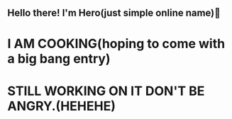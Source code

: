 ## Hello there! I'm Hero(just simple online name)👋

# I AM COOKING(hoping to come with a big bang entry)

# STILL WORKING ON IT DON'T BE ANGRY.(HEHEHE)
